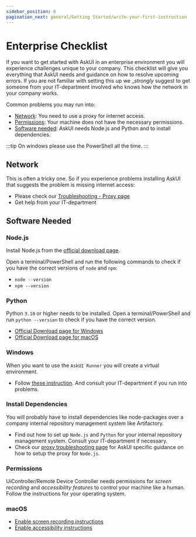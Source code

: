 ```yaml
---
sidebar_position: 6
pagination_next: general/Getting Started/write-your-first-instruction
---
```


# Enterprise Checklist
If you want to get started with AskUI in an enterprise environment you will experience challenges unique to your company. This checklist will give you everything that AskUI needs and guidance on how to resolve upcoming errors. If you are not familiar with setting this up we __strongly_ suggest to get someone from your IT-department involved who knows how the network in your company works.

Common problems you may run into:
* [Network](#network): You need to use a proxy for internet access.
* [Permissions](#permissions): Your machine does not have the necessary permissions.
* [Software needed](#software-needed): AskUI needs Node.js and Python and to install dependencies.

:::tip
On windows please use the PowerShell all the time.
:::

## Network
This is often a tricky one. So if you experience problems installing AskUI that suggests the problem is missing internet access:

* Please check our [Troubleshooting - Proxy page](../07-Troubleshooting/proxy.md)
* Get help from your IT-department

## Software Needed

### Node.js
Install Node.js from the [official download page](https://nodejs.org/en/download).

Open a terminal/PowerShell and run the following commands to check if you have the correct versions of `node` and `npm`:

* `node --version`
* `npm --version`

### Python
Python `3.10` or higher needs to be installed. Open a terminal/PowerShell and run `python --version` to check if you have the correct version.

* [Official Download page for Windows](https://www.python.org/downloads/windows/)
* [Official Download page for macOS](https://www.python.org/downloads/macos/)

### Windows
When you want to use the `AskUI Runner` you will create a virtual environment.

* Follow [these instruction](https://mothergeo-py.readthedocs.io/en/latest/development/how-to/venv-win.html). And consult your IT-department if you run into problems.

### Install Dependencies
You will probably have to install dependencies like node-packages over a company internal repository management system like Artifactory.

* Find out how to set up `Node.js` and `Python` for your internal repository management system. Consult your IT-department if necessary.
* Check our [proxy troubleshooting page](../07-Troubleshooting/proxy.md) for AskUI specific guidance on how to setup the proxy for `Node.js`.

### Permissions
UiController/Remote Device Controller needs permissions for _screen recording_ and _accessibility features_ to control your machine like a human. Follow the instructions for your operating system.

### macOS

* [Enable screen recording instructions](https://support.apple.com/en-gb/guide/mac-help/mchld6aa7d23/mac)
* [Enable accessibility instructions](https://support.apple.com/en-gb/guide/mac-help/mh43185/mac)

